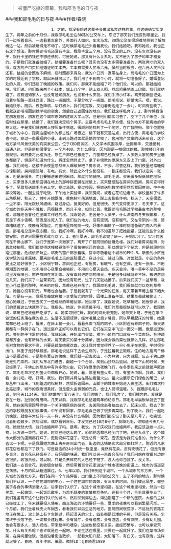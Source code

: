 > 被僵尸吃掉的草莓，我和邵毛毛的日与夜

###我和邵毛毛的日与夜
####作者/春晓

						1、之前，我没有想过这辈子会做出私奔这样的事，可这确确实实发生了。两年之前的十月份，我跟邵毛毛坐在80路的公交车上，忘记了那天我们是要到哪里去，我们一边听着音乐，一边看着车窗外，外面行人如织，车水马龙，80路公交车很艰难地挤到了解放桥这一站，然后被堵得走不动了。这时候邵毛毛扭头看着我说，我们结婚吧。我和她说，我也正有这个想法。那时候邵毛毛还没有毕业，我刚毕业三个月，没有固定的工作，没有车也没有房子，银行卡里的钱还不够还债的。可是她说，那又有什么关系呢，又不是为了房子和车才相爱的。于是我们就准备结婚了。结婚要准备什么呢？其实也没有太多需要准备的，两张两寸的双人照，双方的户口页和结婚证的工本费。工本费需要人民币六元，虽然当时很穷，但六元人民币我还有，结婚的合照也不麻烦，临时照都来得及，我的户口页一直带在身上，而毛毛的户口因为上学的时候迁到了学校，取出来就可以了。我们用了不到两个小时，就将一切准备好了。婚姻登记处的人说，你们违反了晚婚的政策。我们问，那就不能结婚了吗？他们说，可以的。那就结婚吧。我们说。他们取来两个小红本，填上几个字，贴上双人照，然后粗暴地盖上印戳，我们就结婚了。没有通知家人，也没有通知朋友，也没有什么庆祝。我们手持小红本，离开婚姻登记处，沿着华阳路一直往西走，路过一碗面馆，于是分吃了一碗面。邵毛毛说，新婚快乐。嗯，我说，新婚快乐。随后，夜色降临，华灯初上，我们吃完饭，又沿着街边走了一会儿，时间有些晚了，我就送邵毛毛回到她学校的宿舍，然后自己返回住的地方。我们就这样私奔了。2、那时候我住在朋友宿舍，朋友在这个城市东郊的建筑大学上学，但是他们都实习去了，空下了几个床位，我临时住在那里。结婚了，我们就决定租个房子。主要考虑毛毛上学方便，住的地方不能离她的学校太远。于是我们就去网上按照条件筛选，很顺利地找到了一个地方，在广智院街。那个位置处于城市的中心，距离这座城市的标志性广场很近，楼下就有交通站点，出行方便，离毛毛的学校也不远，穿过一条很短的小巷，走到马路对面就是她的学校了。套用地产文案的话来形容，这个地方紧邻风景优美的趵突泉公园，位于CBD商务区，人文学术氛围浓厚，坐拥繁华，交通便利，四通八达。但是房租很便宜，一个月400。为什么便宜，因为那是一幢很烂的楼。那幢楼几年前被规划，政府要将此楼拆迁，原住户都已经搬走了，门窗都已经拆掉了，大多数人家的房子里墙体都砸了，但是不知道为什么，拆迁忽然终止了。拿了补偿款的原房东又安上了门窗，对外出租。我们问他，这楼不会夜里忽然来人爆破掉吧？房东说，不会。尽管这样，我们夜里经常睡得心惊胆颤。房间很简陋，有电，有水，除此之外什么都没有，一张床都没有。我们决定买一张床，但是床很贵，而且要搬进来也很麻烦。那就打地铺吧。邵毛毛说。买来很多报纸铺在地板上，买来很多儿童乐园铺在地上的那种拼图铺在报纸上，买来壁纸贴在房间的四周，房间变得好多了。早晨我送邵毛毛去上学，穿过马路，穿过校园，把她送到教学楼里然后我回房间，中午去学校等她，一起去餐厅吃饭，下午她上实验课，我回房间，或者在花坛边看书。学校里种了许多五角枫树，秋天了，树叶开始飘落，黄色树叶落满地面，踩上去簌簌作响。秋天了，天空很蓝，一尘不染，阳光跟秋风缠绵，路过身边，挺美好的。但是很快，天气变得更凉了，冬天来了。这个城市的冬天并不暖和，风很肆虐，而且干冷，如同匕首。我跟邵毛毛路过学校最古老的那幢楼，那幢老舍曾经在里面工作过的楼。我跟她说，老舍是个大骗子，什么济南的冬天很暖和，尤其是下点小雪啊，简直是冻死人了。我们住的地方，没有空调，没有暖气，又在背阴的一面，简直糟糕透了，夜晚有风路过，门窗稀里哗啦响一夜，好像外面挤了一堆时刻准备破门而入的暴徒。邵毛毛总是半夜冻醒，说，我好冷啊，我好冷啊。我不知道除了把她抱紧，还能说些什么给她安慰，也许只需要抱紧就可以了。3、去年夏天，邵毛毛读完了研一，开始实习了。实习的医院在千佛山脚下，我们于是第一次搬家了，离开了广智院街的这幢危楼。我们对着房间拍照，对着危楼拍照。我们都觉得这幢楼避免不了很快被拆迁的命运，所以想留下个纪念，但是前段时间路过那里，危楼依旧耸立，临街的窗户都张着嘴，拼命呼吸着这个城市的PM2.5。新搬的小区是医学院的旧家属楼，距离邵毛毛上班的医院很近，穿过小区，越过马路，对面就是。小区的条件要比之前好很多了，小区很宁静，房间也正经，有厨房，有暖气，也有空调，还有一张床。不用睡潮湿的地铺，也不用担心夜里会被强拆，不用担心夏天会热，冬天会冷。唯一美中不足的是房间里没有阳台，窗户依旧在背阴面。没有直射进房间的阳光，于是很多绿植就养不好。搬进房间没几天，我们买了一盆茉莉花，因为没有阳光，过了几天就枯萎了。后来我们买了一盆草莓，栽在小花盆里的那种，买来的时候，草莓已经开花了。我跟邵毛毛说，我们很快就可以吃到草莓了。她担心没有阳光，草莓也会枯萎。于是我就有了一个光荣的任务，每天带着草莓去楼下晒太阳。可是有一天，我把草莓放在楼下享受阳光的时候，回楼上准备午饭，结果草莓就被偷走了。担心她难过，于是去买了一些成熟的草莓回家。她回家了，我跟她说，吃草莓吧。她很惊讶，我们的草莓这么快就熟了么。我摇头。她说，你买草莓干吗，我们的草莓很快就可以吃了。我跟她说，草莓已经被僵尸吃掉了。4、她实习很忙碌，我的时间比较充裕。她每天上班，于是在家中做饭的任务落在我的身上。生活不是很规律，经常凌晨之后才睡觉，所以早晨起床的时候，她通常都已经上班了。醒来，在床上躺一会儿，看看外面飞翔的鸽子。小区附近有养鸽子的，每天清晨都有一群鸽子在飞，透过窗户正好可以看到它们，它们在天空中飞过一圈又一圈，像是巡逻似的。等到鸽子飞累的时候，我就起床，开始出门买菜。楼下小区的门口就有一个菜市场，各种蔬菜都齐全，也有新鲜的水果。每天要买的菜十分简单，因为我会做的菜也就那么几样。好在邵毛毛对食物的要求不高，只要是蔬菜她就欢喜。这让我时常觉得养了一只小兔子在家里。平时很少出门，体重于是持续暴涨。邵毛毛说这样下去会生病的，于是拉着我去锻炼。住的地方距离千佛山不是很近嘛，于是那些夏日的傍晚，我们就一起去爬山，不为拜佛，只为减肥。反正千佛山傍晚是免门票的。我们从东北门进去，翻越一个个台阶，爬到山顶然后返回，通常下山的时候，天已经黑了。千佛山的草丛中有许多萤火虫，它们在夏季的夜晚飞行，在冬季到来之前就销声匿迹了。邵毛毛每次见到萤火虫都很开心。她说，看，那里有萤火虫。哦，有萤火虫啊。我说。我们看一会儿吧。嗯。好啊。我说。我们肩并肩站在路边看萤火虫，萤火虫展示它们绿色的尾巴，从草丛中飞出来，飞到路边的松树林，然后折返回来。山脚下的城市开始进入夜生活，街灯鳞次栉比亮起来，城市的夜晚很美好。但是萤火虫微弱的光亮，也让人觉得温暖。5、我跟邵毛毛认识，到今天1134天。我们结婚两年零八天了。我们结婚了，我们私奔了，我们裸奔的。爱就是要在一起，扯别的有用吗。几天以前，我跟邵毛毛结婚两年的纪念日。邵毛毛早晨很早就去了医院，她在医院里跟导师做一个关于糖尿病的研究，去医院给患者抽血去了。起床以后，我去了附近的学校跟朋友们谈事情，中午没有回家，邵毛毛自己做了很多青菜吃。到了晚上，我们一起吃的晚饭，就像平常任何一天一样，并没有什么特别，因为我们都忘记了那天是几号了。吃完饭，沿着街边散步，然后回家。偶然看到日历，才发觉已经10月8号了。我喊毛毛，你知道今天几号吗。她恍然大悟，我们结婚两年了吗。是啊。我说。为了庆祝我们结婚两年，我应该送她一点礼物，比方说一束花。她说，时间已经这么晚了，恐怕花店都已经关门了吧。已经九点了，这个城市大部分的店面都打烊了，更别说鲜花店了。可是总有一束花，应该是为我们准备的，为什么不去试一下呢。于是我跟她大晚上离开房间出门去，街边的店铺确实大部分都打烊了，附近的几家鲜花店也都拉下了铁门。可是路边的24小时统一银座里，竟然有花卖。没有玫瑰花了，但是有很多百合。百合花已经盛开了，有好闻的味道。我们可以买一束百合花吗？我们问站在收银台边的收银员。收银员说，可以啊，只是负责鲜花的人已经下班了，没人给你包装了。没关系。	我们选一支百合花，到收银台结账，然后带着百合花走进这个城市夜晚的街道上。城市的街道空空荡荡，十月的风从巷道飘过。6、七年以前，我们来到这个城市。一个从城市的东方来，一个从城市的西北方来，我们在同一个车站停留，出门坐上不同的公交车，去了不同的地方。那时候我们不认识，一个住在城市的中心，一个住在城市的西郊，有三年的时间，我们彼此陌生，做些属于各自的事情消磨人生。后来我们认识了，在这个城市里相遇，在这个城市里相爱，然后一起买菜，一起做饭，一起饭后散步，为鸡毛蒜皮的事情相互争执。还有十个月，毛毛就要毕业了。我们准备离开这个让我们认识的城市，然后回到海边去。海边刚建了一个新的医院，大楼的主体已经竣工了，年末就要投入使用。而且海边的环境要好一些，夏季的夜晚可以看到繁星闪烁。一个月前，我们坐着绿皮火车回去，看看我们以后生活的地方。医院四周很荒凉，不远处的铁路工地正在施工，泥土路上有卡车路过，扬起漫天的尘土，四处都是低矮的平房，但是没有关系。尘埃终于会落下去，一切都会建起来。会有餐厅，会有楼房，会有酒店，会有影院，会有幼儿园，也会有很多人，涌入视线，带来繁华和嘈杂。这些也都没有关系。能经历繁华，也可以承受荒芜。什么有关系呢？也许就是在一起吧。不论生活在哪里，只要在一起就好了。我们在菜市场买菜，在房间里做饭，饭后沿着街边散步，一起看太阳升起，太阳落下，有白天，也有夜晚，这样就足够了。春晓，青年作家、编剧。微博ID：@春晓君1989 